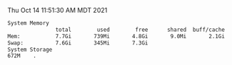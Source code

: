Thu Oct 14 11:51:30 AM MDT 2021
```bash
System Memory
               total        used        free      shared  buff/cache   available
Mem:           7.7Gi       739Mi       4.8Gi       9.0Mi       2.1Gi       6.6Gi
Swap:          7.6Gi       345Mi       7.3Gi
System Storage
672M	.
```
